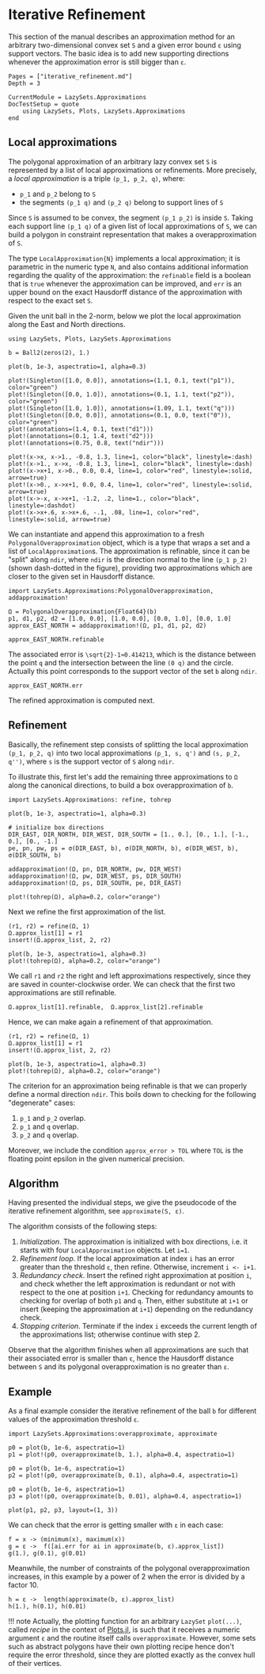 # Iterative Refinement

This section of the manual describes an approximation method for an arbitrary
two-dimensional convex set ``S`` and a given error bound ``ɛ`` using support
vectors. The basic idea is to add new supporting directions whenever the approximation
error is still bigger than ``ɛ``.

```@contents
Pages = ["iterative_refinement.md"]
Depth = 3
```

```@meta
CurrentModule = LazySets.Approximations
DocTestSetup = quote
    using LazySets, Plots, LazySets.Approximations
end
```

## Local approximations

The polygonal approximation of an arbitrary lazy convex set `S` is represented by a
list of local approximations or refinements. More precisely, a
*local approximation* is a triple ``(p_1, p_2, q)``, where:

- ``p_1`` and ``p_2`` belong to ``S``
- the segments ``(p_1 q)`` and ``(p_2 q)`` belong to support lines of ``S``

Since ``S`` is assumed to be convex, the segment ``(p_1 p_2)`` is
inside ``S``. Taking each support line ``(p_1 q)`` of a given list of local
approximations of ``S``, we can build a polygon in constraint representation
that makes a overapproximation of `S`.

The type `LocalApproximation{N}` implements a local
approximation; it is parametric in the numeric type `N`, and also contains additional
information regarding the quality of the approximation: the `refinable` field
is a boolean that is `true` whenever the approximation can be improved, and
`err` is an upper bound on the exact Hausdorff distance of the approximation with
respect to the exact set `S`.

Given the unit ball in the 2-norm, below we plot the local approximation along
the East and North directions.

```@example example_iterative_refinement
using LazySets, Plots, LazySets.Approximations

b = Ball2(zeros(2), 1.)

plot(b, 1e-3, aspectratio=1, alpha=0.3)

plot!(Singleton([1.0, 0.0]), annotations=(1.1, 0.1, text("p1")), color="green")
plot!(Singleton([0.0, 1.0]), annotations=(0.1, 1.1, text("p2")), color="green")
plot!(Singleton([1.0, 1.0]), annotations=(1.09, 1.1, text("q")))
plot!(Singleton([0.0, 0.0]), annotations=(0.1, 0.0, text("0")), color="green")
plot!(annotations=(1.4, 0.1, text("d1")))
plot!(annotations=(0.1, 1.4, text("d2")))
plot!(annotations=(0.75, 0.8, text("ndir")))

plot!(x->x, x->1., -0.8, 1.3, line=1, color="black", linestyle=:dash)
plot!(x->1., x->x, -0.8, 1.3, line=1, color="black", linestyle=:dash)
plot!(x->x+1, x->0., 0.0, 0.4, line=1, color="red", linestyle=:solid, arrow=true)
plot!(x->0., x->x+1, 0.0, 0.4, line=1, color="red", linestyle=:solid, arrow=true)
plot!(x->-x, x->x+1, -1.2, .2, line=1., color="black", linestyle=:dashdot)
plot!(x->x+.6, x->x+.6, -.1, .08, line=1, color="red", linestyle=:solid, arrow=true)
```

We can instantiate and append this approximation to a fresh `PolygonalOverapproximation`
object, which is a type that wraps a set and a list of `LocalApproximation`s.
The approximation is refinable, since it can be "split" along `ndir`, where `ndir`
is the direction normal to the line ``(p_1 p_2)`` (shown dash-dotted in the figure),
providing two approximations which are closer to the given set in Hausdorff distance.


```@example example_iterative_refinement
import LazySets.Approximations:PolygonalOverapproximation, addapproximation!

Ω = PolygonalOverapproximation{Float64}(b)
p1, d1, p2, d2 = [1.0, 0.0], [1.0, 0.0], [0.0, 1.0], [0.0, 1.0]
approx_EAST_NORTH = addapproximation!(Ω, p1, d1, p2, d2)

approx_EAST_NORTH.refinable
```

The associated error is ``\sqrt{2}-1≈0.414213``, which is the distance between
the point ``q`` and the intersection between the line ``(0 q)`` and the circle.
Actually this point corresponds to the support vector of the set `b` along `ndir`.

```@example example_iterative_refinement
approx_EAST_NORTH.err
```

The refined approximation is computed next.

## Refinement

Basically, the refinement step consists of splitting the local approximation
``(p_1, p_2, q)`` into two local approximations ``(p_1, s, q')`` and
``(s, p_2, q'')``, where `s` is the support vector of ``S`` along `ndir`.

To illustrate this, first let's add the remaining three approximations to `Ω`
along the canonical directions, to build a box overapproximation of `b`.

```@example example_iterative_refinement
import LazySets.Approximations: refine, tohrep

plot(b, 1e-3, aspectratio=1, alpha=0.3)

# initialize box directions
DIR_EAST, DIR_NORTH, DIR_WEST, DIR_SOUTH = [1., 0.], [0., 1.], [-1., 0.], [0., -1.]
pe, pn, pw, ps = σ(DIR_EAST, b), σ(DIR_NORTH, b), σ(DIR_WEST, b), σ(DIR_SOUTH, b)

addapproximation!(Ω, pn, DIR_NORTH, pw, DIR_WEST)
addapproximation!(Ω, pw, DIR_WEST, ps, DIR_SOUTH)
addapproximation!(Ω, ps, DIR_SOUTH, pe, DIR_EAST)

plot!(tohrep(Ω), alpha=0.2, color="orange")
```

Next we refine the first approximation of the list.

```@example example_iterative_refinement
(r1, r2) = refine(Ω, 1)
Ω.approx_list[1] = r1
insert!(Ω.approx_list, 2, r2)

plot(b, 1e-3, aspectratio=1, alpha=0.3)
plot!(tohrep(Ω), alpha=0.2, color="orange")
```

We call `r1` and `r2` the right and left approximations respectively, since
they are saved in counter-clockwise order. We can check that the first two
approximations are still refinable.

```@example example_iterative_refinement
Ω.approx_list[1].refinable,  Ω.approx_list[2].refinable
```

Hence, we can make again a refinement of that approximation.

```@example example_iterative_refinement
(r1, r2) = refine(Ω, 1)
Ω.approx_list[1] = r1
insert!(Ω.approx_list, 2, r2)

plot(b, 1e-3, aspectratio=1, alpha=0.3)
plot!(tohrep(Ω), alpha=0.2, color="orange")
```

The criterion for an approximation being refinable is that we can properly define
a normal direction `ndir`. This boils down to checking for the following
"degenerate" cases:

1. ``p_1`` and ``p_2`` overlap.
2. ``p_1`` and ``q`` overlap.
1. ``p_2`` and ``q`` overlap.

Moreover, we include the condition `approx_error > TOL` where `TOL` is the floating
point epsilon in the given numerical precision.

## Algorithm

Having presented the individual steps, we give the pseudocode of the iterative
refinement algorithm, see `approximate(S, ε)`.

The algorithm consists of the following steps:

1. *Initialization*. The approximation is initialized with box directions,
   i.e. it starts with four `LocalApproximation` objects. Let `i=1`.
2. *Refinement loop*. If the local approximation at index `i` has an error greater
   than the threshold `ε`, then refine. Otherwise, increment `i <- i+1`.
3. *Redundancy check*. Insert the refined right approximation at position `i`,
   and check whether the left approximation is redundant or not with respect to the one
   at position `i+1`. Checking for redundancy amounts to checking for overlap of both
   `p1` and `q`. Then, either substitute at `i+1` or insert (keeping the approximation
    at `i+1`) depending on the redundancy check.
4. *Stopping criterion*. Terminate if the index `i` exceeds the current length of
   the approximations list; otherwise continue with step 2.

Observe that the algorithm finishes when all approximations are such that
their associated error is smaller than `ε`, hence the Hausdorff distance between
`S` and its polygonal overapproximation is no greater than `ε`.

## Example

As a final example consider the iterative refinement of the ball `b` for different
values of the approximation threshold `ε`.

```@example example_iterative_refinement
import LazySets.Approximations:overapproximate, approximate

p0 = plot(b, 1e-6, aspectratio=1)
p1 = plot!(p0, overapproximate(b, 1.), alpha=0.4, aspectratio=1)

p0 = plot(b, 1e-6, aspectratio=1)
p2 = plot!(p0, overapproximate(b, 0.1), alpha=0.4, aspectratio=1)

p0 = plot(b, 1e-6, aspectratio=1)
p3 = plot!(p0, overapproximate(b, 0.01), alpha=0.4, aspectratio=1)

plot(p1, p2, p3, layout=(1, 3))
```

We can check that the error is getting smaller with `ε` in each case:

```@example example_iterative_refinement
f = x -> (minimum(x), maximum(x))
g = ε ->  f([ai.err for ai in approximate(b, ε).approx_list])
g(1.), g(0.1), g(0.01)
```

Meanwhile, the number of constraints of the polygonal overapproximation increases,
in this example by a power of 2 when the error is divided by a factor 10.

```@example example_iterative_refinement
h = ε ->  length(approximate(b, ε).approx_list)
h(1.), h(0.1), h(0.01)
```

!!! note
    Actually, the plotting function for an arbitrary `LazySet` `plot(...)`,
    called *recipe* in the context of [Plots.jl](https://github.com/JuliaPlots/Plots.jl),
    is such that it receives a numeric argument `ε` and the routine itself calls
    `overapproximate`. However, some sets such as abstract polygons have
    their own plotting recipe hence don't require the error threshold, since
    they are plotted exactly as the convex hull of their vertices.
